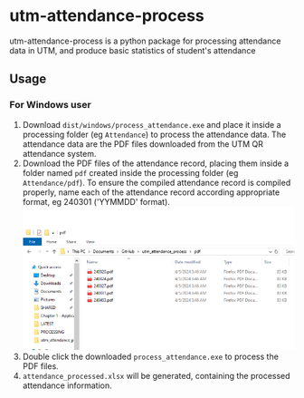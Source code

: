 # utm-attendance-process

utm-attendance-process is a python package for processing attendance data in 
UTM, and produce basic statistics of student's attendance

## Usage

### For Windows user

1. Download `dist/windows/process_attendance.exe` and place it inside a
processing folder (eg `Attendance`) to process the attendance data. The
attendance data are the PDF files downloaded from the UTM QR attendance
system.
1. Download the PDF files of the attendance record, placing them inside
a folder named `pdf` created inside the processing folder (eg
`Attendance/pdf`). To ensure the compiled attendance record is compiled
properly, name each of the attendance record according appropriate
format, eg 240301 ('YYMMDD' format). ![alt text](docs/image-1.png)
1. Double click the downloaded `process_attendance.exe` to process the
   PDF files.
1. `attendance_processed.xlsx` will be generated, containing the
processed attendance information.
